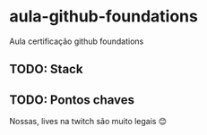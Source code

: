 # aula-github-foundations
Aula certificação github foundations

## TODO: Stack

## TODO: Pontos chaves



Nossas, lives na twitch são muito legais 😊
